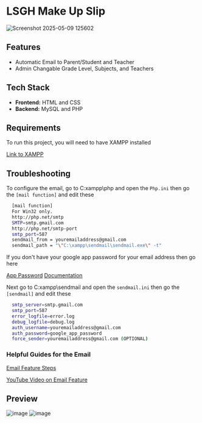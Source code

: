 # LSGH Make Up Slip

![Screenshot 2025-05-09 125602](https://github.com/user-attachments/assets/7fd1d138-6629-4bc1-ac2b-5434832d5996)

## Features
- Automatic Email to Parent/Student and Teacher
- Admin Changable Grade Level, Subjects, and Teachers
  
## Tech Stack
- **Frontend:** HTML and CSS
- **Backend:** MySQL and PHP


## Requirements

To run this project, you will need to have XAMPP installed

[Link to XAMPP](https://www.apachefriends.org/download.html)


## Troubleshooting

To configure the email, go to C:xampp\php and open the `Php.ini` then go the `[mail function]` and edit these

```bash
  [mail function]
  For Win32 only.
  http://php.net/smtp
  SMTP=smtp.gmail.com
  http://php.net/smtp-port
  smtp_port=587
  sendmail_from = youremailaddress@gmail.com
  sendmail_path = "\"C:\xampp\sendmail\sendmail.exe\" -t"
```

If you don't have your google app password for your email address then go here

[App Password](https://myaccount.google.com/apppasswords)
[Documentation](https://support.google.com/accounts/answer/185833?hl=en#:~:text=Create%20%26%20use%20App%20Passwords)


Next go to C:xampp\sendmail and open the `sendmail.ini` then go the `[sendmail]` and edit these

```bash
  smtp_server=smtp.gmail.com
  smtp_port=587
  error_logfile=error.log
  debug_logfile=debug.log
  auth_username=youremailaddress@gmail.com
  auth_password=google_app_password
  force_sender=youremailaddress@gmail.com (OPTIONAL)
```

### Helpful Guides for the Email

[Email Feature Steps](https://www.codingnepalweb.com/configure-xampp-to-send-mail-from-localhost/)

[YouTube Video on Email Feature](https://youtu.be/KA2UB3pxEtg?si=2_AK-gLmpzjFWim0)

## Preview

![image](https://github.com/user-attachments/assets/f5a6f190-4e70-4453-a63e-9dda5a9d7bc2)
![image](https://github.com/user-attachments/assets/9d7fc11c-2382-4a13-a2e8-4ecf0ac51eee)


